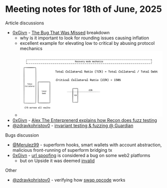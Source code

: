 # Meeting notes for 18th of June, 2025

Article discussions
- [0xGivn](https://x.com/0xGivn) - [The Bug That Was Missed](https://getrecon.substack.com/p/the-bug-that-was-missed) breakdown
  - why is it important to look for rounding issues causing inflation
  - excellent example for elevating low to critical by abusing protocol mechanics
  - <img src="../images/liquity_recovery_mode.png" width=500>
- [0xGivn](https://x.com/0xGivn) - [Alex The Enterprenerd explains how Recon does fuzz testing](https://www.youtube.com/watch?v=-d2rLOQB3l0&ab_channel=rxyz)
- [@zdravkohristov0](https://x.com/zdravkohristov0) - [invariant testing & fuzzing @ Guardian](https://guardianaudits.notion.site/Why-Audited-Projects-Are-Getting-Hacked-How-To-Avoid-It-Invariants-1d78bda5828c804fb1c1c2263ab5766a)

Bugs discussion
- [@Merulez99](https://x.com/Merulez99) - superform hooks, smart wallets with account abstraction, malicious front-running of superform bridging tx
- [0xGivn](https://x.com/0xGivn) - [url spoofing](https://icecream23.medium.com/i-fooled-the-filters-homoglyph-username-bypass-vulnerability-an-overlooked-threat-in-major-dd5f8cc63ba6) is considered a bug on some web2 platforms 
  - but on Upside it was deemed [invalid](https://code4rena.com/audits/2025-05-upside/submissions/S-265)

Other
- [@zdravkohristov0](https://x.com/zdravkohristov0) - verifying how [swap opcode](https://www.evm.codes/) works

